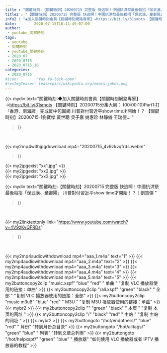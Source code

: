 ```yaml
---
title : "關鍵時刻:【關鍵時刻】20200715 完整版 快逃啊！中國抗洪祭最後殺招「保武漢、棄鄱陽」 川普對付習近平show time才開始！？｜劉寶傑 "
title2 : "【關鍵時刻】20200715 完整版 快逃啊！中國抗洪祭最後殺招「保武漢、棄鄱陽」 川普對付習近平show time才開始！？｜劉寶傑 "
info2 : "◆加入關鍵時刻會員【關鍵時刻網路專家】→https://bit.ly/31smots 【關鍵時刻】20200715分集大綱： (00:00:10)Part1:打「香港、南海牌」完成反中包圍網 川普對付習近平show time才開始！？ 【關鍵時刻】20200715-1劉寶傑 黃世聰 吳子嘉 姚惠珍 林靜儀 王瑞德... "
date:        2020-07-15T18:11:49-07:00
author:
 - youtube_關鍵時刻
tags:
 - youtube
 - 關鍵時刻
 - youtube_關鍵時刻
 - 2020_07
 - 2020_0715
 - 2020_0715_18
categories:
 - 2020_0715
#icon:        "fas fa-lock-open"
#resImgTeaser: teaserpics/wikipedia.org/emacs-jokes.png
---
```


{{< mydiv text="關鍵時刻:◆加入關鍵時刻會員【關鍵時刻網路專家】→https://bit.ly/31smots 【關鍵時刻】20200715分集大綱： (00:00:10)Part1:打「香港、南海牌」完成反中包圍網 川普對付習近平show time才開始！？ 【關鍵時刻】20200715-1劉寶傑 黃世聰 吳子嘉 姚惠珍 林靜儀 王瑞德... "
>}}
<br>


{{< my2mp4withjpgdownload mp4="20200715_4v9zkvqfrds.webm"
>}}

{{< my2jpgexist "xx1.jpg" >}}<br>
{{< my2jpgexist "xx2.jpg" >}}<br>
{{< my2jpgexist "xx3.jpg" >}}<br>



{{< mydiv text="關鍵時刻:【關鍵時刻】20200715 完整版 快逃啊！中國抗洪祭最後殺招「保武漢、棄鄱陽」 川普對付習近平show time才開始！？｜劉寶傑 "
>}}
<br>

{{< my2linktextonly link="https://www.youtube.com/watch?v=4V9zKvQFRDs"
>}}


<br>

{{< my2mp4audiowithdownload mp4="aaa_1.m4a"    text="1" >}}
{{< my2mp4audiowithdownload mp4="aaa_2.m4a"    text="2" >}}
{{< my2mp4audiowithdownload mp4="aaa_3.m4a"    text="3" >}}
{{< my2mp4audiowithdownload mp4="aaa_4.m4a"    text="4" >}}
{{< my2mp4audiowithdownload mp4="aaa_5.m4a"    text="5" >}}
{{< my2buttoncopy2clip "music.xspf"        "blue"   "red"    " 单曲 "  "复制 VLC 播放器使用的链接：单曲" >}} {{< my2buttoncopy2clip "/all.xspf"         "green"  "black"  " 全部 "  "复制 VLC 播放器使用的链接：全部" >}} {{< my2buttoncopy2clip "music.m3u8"        "blue"   "red"    " M3U  "    "复制 M3U 播放器使用的链接：单曲" >}} {{< mybr2 >}} {{< my2buttoncopy2clip ""                  "green"  "black"  " 本页 "    "复制 本页的网址 " >}} {{< my2buttoncopy2clip "/"                 "black"  "red"    " 主站 "    "复制 主站的网址 " >}} {{< mybr2 >}} {{< my2buttongoto      "/hot/endothers/"   "blue"   "red"    " 月份"   "转到月份总目录" >}} {{< my2buttongoto      "/hot/alltags/"     "green"  "blue"   " 列表"   "转到文章总列表" >}} {{< my2buttongoto      "/hot/helpxspf/"    "green"  "blue"   " 播放器" "如何使用 VLC 播放器或者 IPTV 播放器的教程" >}} 
